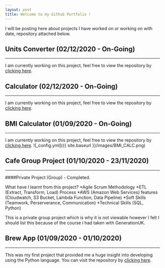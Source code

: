 ```yaml
---
layout: post
title: Welcome to my Github Portfolio !
---
```


I will be posting here about projects I have worked on or working on with date, repository attached below.

## Units Converter (02/12/2020 - On-Going)
----
I am currently working on this project, feel free to view the repository by [clicking here]().

## Calculator (02/12/2020 - On-Going)
----
I am currently working on this project, feel free to view the repository by [clicking here]().

## BMI Calculator (01/09/2020 - On-Going)
----
I am currently working on this project, feel free to view the repository by [clicking here](https://github.com/ans-github/BMI-Calculator-Test).
![_config.yml]({{ site.baseurl }}/images/BMI_CALC.png)

## Cafe Group Project (01/10/2020 - 23/11/2020)
----
####Private Project (Group) - Completed.

What have I learnt from this project?
*Agile Scrum Methodology
*ETL (Extract, Transform, Load) Process
*AWS (Amazon Web Services) features (Cloudwatch, S3 Bucket, Lambda Function, Data Pipeline)
*Soft Skills (Teamwork, Perserverance, Communication)
*Technical Skills (SQL, Python)

This is a private group project which is why it is not viewable however I felt I should list this because of the course I had taken with GenerationUK.

## Brew App (01/09/2020 - 01/10/2020)
----
This was my first project that provided me a huge insight into developing using the Python language.
You can visit the repository by [clicking here](https://github.com/ans-github/Brew_App).